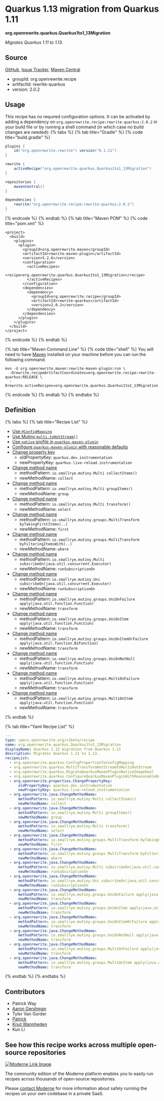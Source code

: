# Quarkus 1.13 migration from Quarkus 1.11

**org.openrewrite.quarkus.Quarkus1to1\_13Migration**

_Migrates Quarkus 1.11 to 1.13._

## Source

[GitHub](https://github.com/openrewrite/rewrite-quarkus/blob/main/src/main/resources/META-INF/rewrite/quarkus.yml), [Issue Tracker](https://github.com/openrewrite/rewrite-quarkus/issues), [Maven Central](https://central.sonatype.com/artifact/org.openrewrite.recipe/rewrite-quarkus/2.0.2/jar)

* groupId: org.openrewrite.recipe
* artifactId: rewrite-quarkus
* version: 2.0.2


## Usage

This recipe has no required configuration options. It can be activated by adding a dependency on `org.openrewrite.recipe:rewrite-quarkus:2.0.2` in your build file or by running a shell command (in which case no build changes are needed): 
{% tabs %}
{% tab title="Gradle" %}
{% code title="build.gradle" %}
```groovy
plugins {
    id("org.openrewrite.rewrite") version("6.1.11")
}

rewrite {
    activeRecipe("org.openrewrite.quarkus.Quarkus1to1_13Migration")
}

repositories {
    mavenCentral()
}

dependencies {
    rewrite("org.openrewrite.recipe:rewrite-quarkus:2.0.2")
}
```
{% endcode %}
{% endtab %}
{% tab title="Maven POM" %}
{% code title="pom.xml" %}
```markup
<project>
  <build>
    <plugins>
      <plugin>
        <groupId>org.openrewrite.maven</groupId>
        <artifactId>rewrite-maven-plugin</artifactId>
        <version>5.2.6</version>
        <configuration>
          <activeRecipes>
            <recipe>org.openrewrite.quarkus.Quarkus1to1_13Migration</recipe>
          </activeRecipes>
        </configuration>
        <dependencies>
          <dependency>
            <groupId>org.openrewrite.recipe</groupId>
            <artifactId>rewrite-quarkus</artifactId>
            <version>2.0.2</version>
          </dependency>
        </dependencies>
      </plugin>
    </plugins>
  </build>
</project>
```
{% endcode %}
{% endtab %}

{% tab title="Maven Command Line" %}
{% code title="shell" %}
You will need to have [Maven](https://maven.apache.org/download.cgi) installed on your machine before you can run the following command.

```shell
mvn -U org.openrewrite.maven:rewrite-maven-plugin:run \
  -Drewrite.recipeArtifactCoordinates=org.openrewrite.recipe:rewrite-quarkus:RELEASE \
  -Drewrite.activeRecipes=org.openrewrite.quarkus.Quarkus1to1_13Migration
```
{% endcode %}
{% endtab %}
{% endtabs %}

## Definition

{% tabs %}
{% tab title="Recipe List" %}
* [Use `@ConfigMapping`](../quarkus/configpropertiestoconfigmapping.md)
* [Use Mutiny `multi.toHotStream()`](../quarkus/multitransformhotstreamtomultihotstream.md)
* [Use `native` profile in `quarkus-maven-plugin`](../quarkus/migratequarkusmavenpluginnativeimagegoal.md)
* [Configure `quarkus-maven-plugin` with reasonable defaults](../quarkus/configurequarkusmavenpluginwithreasonabledefaults.md)
* [Change property key](../properties/changepropertykey.md)
  * oldPropertyKey: `quarkus.dev.instrumentation`
  * newPropertyKey: `quarkus.live-reload.instrumentation`
* [Change method name](../java/changemethodname.md)
  * methodPattern: `io.smallrye.mutiny.Multi collectItems()`
  * newMethodName: `collect`
* [Change method name](../java/changemethodname.md)
  * methodPattern: `io.smallrye.mutiny.Multi groupItems()`
  * newMethodName: `group`
* [Change method name](../java/changemethodname.md)
  * methodPattern: `io.smallrye.mutiny.Multi transform()`
  * newMethodName: `select`
* [Change method name](../java/changemethodname.md)
  * methodPattern: `io.smallrye.mutiny.groups.MultiTransform byTakingFirstItems(..)`
  * newMethodName: `first`
* [Change method name](../java/changemethodname.md)
  * methodPattern: `io.smallrye.mutiny.groups.MultiTransform byFilteringItemsWith(..)`
  * newMethodName: `where`
* [Change method name](../java/changemethodname.md)
  * methodPattern: `io.smallrye.mutiny.Multi subscribeOn(java.util.concurrent.Executor)`
  * newMethodName: `runSubscriptionOn`
* [Change method name](../java/changemethodname.md)
  * methodPattern: `io.smallrye.mutiny.Uni subscribeOn(java.util.concurrent.Executor)`
  * newMethodName: `runSubscriptionOn`
* [Change method name](../java/changemethodname.md)
  * methodPattern: `io.smallrye.mutiny.groups.UniOnFailure apply(java.util.function.Function)`
  * newMethodName: `transform`
* [Change method name](../java/changemethodname.md)
  * methodPattern: `io.smallrye.mutiny.groups.UniOnItem apply(java.util.function.Function)`
  * newMethodName: `transform`
* [Change method name](../java/changemethodname.md)
  * methodPattern: `io.smallrye.mutiny.groups.UniOnItemOrFailure apply(java.util.function.BiFunction)`
  * newMethodName: `transform`
* [Change method name](../java/changemethodname.md)
  * methodPattern: `io.smallrye.mutiny.groups.UniOnNotNull apply(java.util.function.Function)`
  * newMethodName: `transform`
* [Change method name](../java/changemethodname.md)
  * methodPattern: `io.smallrye.mutiny.groups.MultiOnFailure apply(java.util.function.Function)`
  * newMethodName: `transform`
* [Change method name](../java/changemethodname.md)
  * methodPattern: `io.smallrye.mutiny.groups.MultiOnItem apply(java.util.function.Function)`
  * newMethodName: `transform`

{% endtab %}

{% tab title="Yaml Recipe List" %}
```yaml
---
type: specs.openrewrite.org/v1beta/recipe
name: org.openrewrite.quarkus.Quarkus1to1_13Migration
displayName: Quarkus 1.13 migration from Quarkus 1.11
description: Migrates Quarkus 1.11 to 1.13.
recipeList:
  - org.openrewrite.quarkus.ConfigPropertiesToConfigMapping
  - org.openrewrite.quarkus.MultiTransformHotStreamToMultiHotStream
  - org.openrewrite.quarkus.MigrateQuarkusMavenPluginNativeImageGoal
  - org.openrewrite.quarkus.ConfigureQuarkusMavenPluginWithReasonableDefaults
  - org.openrewrite.properties.ChangePropertyKey:
      oldPropertyKey: quarkus.dev.instrumentation
      newPropertyKey: quarkus.live-reload.instrumentation
  - org.openrewrite.java.ChangeMethodName:
      methodPattern: io.smallrye.mutiny.Multi collectItems()
      newMethodName: collect
  - org.openrewrite.java.ChangeMethodName:
      methodPattern: io.smallrye.mutiny.Multi groupItems()
      newMethodName: group
  - org.openrewrite.java.ChangeMethodName:
      methodPattern: io.smallrye.mutiny.Multi transform()
      newMethodName: select
  - org.openrewrite.java.ChangeMethodName:
      methodPattern: io.smallrye.mutiny.groups.MultiTransform byTakingFirstItems(..)
      newMethodName: first
  - org.openrewrite.java.ChangeMethodName:
      methodPattern: io.smallrye.mutiny.groups.MultiTransform byFilteringItemsWith(..)
      newMethodName: where
  - org.openrewrite.java.ChangeMethodName:
      methodPattern: io.smallrye.mutiny.Multi subscribeOn(java.util.concurrent.Executor)
      newMethodName: runSubscriptionOn
  - org.openrewrite.java.ChangeMethodName:
      methodPattern: io.smallrye.mutiny.Uni subscribeOn(java.util.concurrent.Executor)
      newMethodName: runSubscriptionOn
  - org.openrewrite.java.ChangeMethodName:
      methodPattern: io.smallrye.mutiny.groups.UniOnFailure apply(java.util.function.Function)
      newMethodName: transform
  - org.openrewrite.java.ChangeMethodName:
      methodPattern: io.smallrye.mutiny.groups.UniOnItem apply(java.util.function.Function)
      newMethodName: transform
  - org.openrewrite.java.ChangeMethodName:
      methodPattern: io.smallrye.mutiny.groups.UniOnItemOrFailure apply(java.util.function.BiFunction)
      newMethodName: transform
  - org.openrewrite.java.ChangeMethodName:
      methodPattern: io.smallrye.mutiny.groups.UniOnNotNull apply(java.util.function.Function)
      newMethodName: transform
  - org.openrewrite.java.ChangeMethodName:
      methodPattern: io.smallrye.mutiny.groups.MultiOnFailure apply(java.util.function.Function)
      newMethodName: transform
  - org.openrewrite.java.ChangeMethodName:
      methodPattern: io.smallrye.mutiny.groups.MultiOnItem apply(java.util.function.Function)
      newMethodName: transform

```
{% endtab %}
{% endtabs %}

## Contributors
* Patrick Way
* [Aaron Gershman](mailto:aegershman@gmail.com)
* Tyler Van Gorder
* [Patrick](mailto:patway99@gmail.com)
* [Knut Wannheden](mailto:knut.wannheden@gmail.com)
* Kun Li


## See how this recipe works across multiple open-source repositories

[![Moderne Link Image](/.gitbook/assets/ModerneRecipeButton.png)](https://app.moderne.io/recipes/org.openrewrite.quarkus.Quarkus1to1_13Migration)

The community edition of the Moderne platform enables you to easily run recipes across thousands of open-source repositories.

Please [contact Moderne](https://moderne.io/product) for more information about safely running the recipes on your own codebase in a private SaaS.
